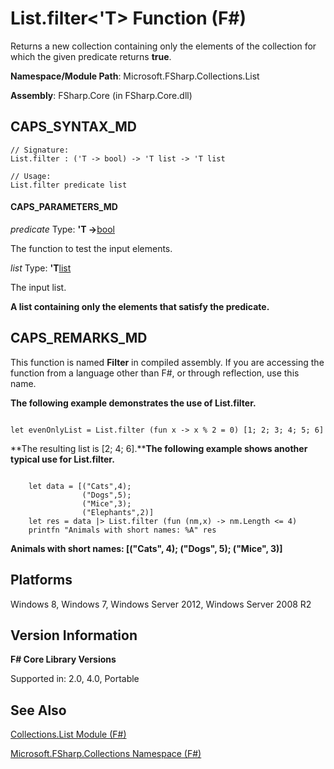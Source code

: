 # List.filter<'T> Function (F#)

Returns a new collection containing only the elements of the collection for which the given predicate returns **true**.

**Namespace/Module Path**: Microsoft.FSharp.Collections.List

**Assembly**: FSharp.Core (in FSharp.Core.dll)


## CAPS_SYNTAX_MD

```
// Signature:
List.filter : ('T -> bool) -> 'T list -> 'T list

// Usage:
List.filter predicate list
```

#### CAPS_PARAMETERS_MD
*predicate*
Type: **'T -&gt;**[bool](http://msdn.microsoft.com/en-us/library/89c0cf9c-49ce-4207-a3be-555851a67dd5)


The function to test the input elements.


*list*
Type: **'T**[list](http://msdn.microsoft.com/en-us/library/c627b668-477b-4409-91ed-06d7f1b3e4a7)


The input list.



**A list containing only the elements that satisfy the predicate.**
## CAPS_REMARKS_MD
This function is named **Filter** in compiled assembly. If you are accessing the function from a language other than F#, or through reflection, use this name.

**The following example demonstrates the use of List.filter.**
```

let evenOnlyList = List.filter (fun x -> x % 2 = 0) [1; 2; 3; 4; 5; 6]
```

**The resulting list is [2; 4; 6].****The following example shows another typical use for List.filter.**
```

    let data = [("Cats",4);
                ("Dogs",5);
                ("Mice",3);
                ("Elephants",2)]
    let res = data |> List.filter (fun (nm,x) -> nm.Length <= 4)
    printfn "Animals with short names: %A" res
```

**Animals with short names: [("Cats", 4); ("Dogs", 5); ("Mice", 3)]**
## Platforms
Windows 8, Windows 7, Windows Server 2012, Windows Server 2008 R2


## Version Information
**F# Core Library Versions**

Supported in: 2.0, 4.0, Portable




## See Also
[Collections.List Module &#40;F&#35;&#41;](Collections.List+Module+%28F%23%29.md)

[Microsoft.FSharp.Collections Namespace &#40;F&#35;&#41;](Microsoft.FSharp.Collections+Namespace+%28F%23%29.md)


